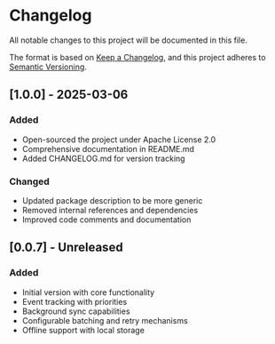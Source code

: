 # Changelog

All notable changes to this project will be documented in this file.

The format is based on [Keep a Changelog](https://keepachangelog.com/en/1.0.0/),
and this project adheres to [Semantic Versioning](https://semver.org/spec/v2.0.0.html).

## [1.0.0] - 2025-03-06

### Added
- Open-sourced the project under Apache License 2.0
- Comprehensive documentation in README.md
- Added CHANGELOG.md for version tracking

### Changed
- Updated package description to be more generic
- Removed internal references and dependencies
- Improved code comments and documentation

## [0.0.7] - Unreleased

### Added
- Initial version with core functionality
- Event tracking with priorities
- Background sync capabilities
- Configurable batching and retry mechanisms
- Offline support with local storage

